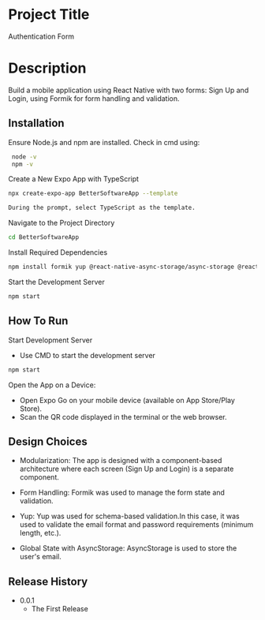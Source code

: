 
# Project Title

Authentication Form

# Description

Build a mobile application using React Native with two forms: Sign Up and Login, using Formik for form handling and validation.
## Installation

Ensure Node.js and npm are installed. Check in cmd using:

```bash
 node -v
 npm -v

```
Create a New Expo App with TypeScript
```bash
npx create-expo-app BetterSoftwareApp --template

During the prompt, select TypeScript as the template.
 ```
 Navigate to the Project Directory
```bash
cd BetterSoftwareApp

```
Install Required Dependencies
```bash
npm install formik yup @react-native-async-storage/async-storage @react-navigation/native @react-navigation/stack react-native-gesture-handler react-native-reanimated react-native-screens react-native-safe-area-context @react-native-community/masked-view
```
Start the Development Server
```bash
npm start
```
## How To Run

Start Development Server
* Use CMD to start the development server
```bash
npm start
```
Open the App on a Device:

* Open Expo Go on your mobile device (available on App Store/Play Store).
* Scan the QR code displayed in the terminal or the web browser.
## Design Choices

* Modularization: The app is designed with a component-based architecture where each screen (Sign Up and Login) is a separate component.

* Form Handling: Formik was used to manage the form state and validation.

* Yup: Yup was used for schema-based validation.In this case, it was used to validate the email format and password requirements (minimum length, etc.).

* Global State with AsyncStorage: AsyncStorage is used to store the user's email.
## Release History

* 0.0.1
    * The First Release
